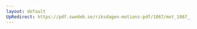 ```yaml
---
layout: default
UpRedirect: https://pdf.swedeb.se/riksdagen-motions-pdf/1867/mot_1867__ak__00179/mot_1867__ak__00179_001.pdf
---
```

